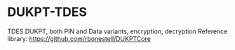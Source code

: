 # DUKPT-TDES
TDES DUKPT, both PIN and Data variants, encryption, decryption
Reference library: https://github.com/rbonestell/DUKPTCore
